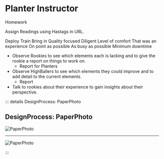 # Planter Instructor

Homework

Assign Readings using Hastags in URL.

Deploy
Train
Bring in
Quality focused
Diligent
Level of comfort
That was an experience 
On point as possible 
As busy as possible 
Minimum downtime



- Observe Rookies to see which elements each is lacking and to give the rookie a report on things to work on.
    - Report for Planters
- Observe HighBallers to see which elements they could improve and to add detail to the current elements.
    - Report
- Talk to rookies about their experience to gain insights about their perspective.

::: details DesignProcess: PaperPhoto

## DesignProcess: PaperPhoto

![PaperPhoto](/Paper_BetaQuote.jpg)

---

![PaperPhoto](/Paper_BetaQuote2.jpg)

:::
